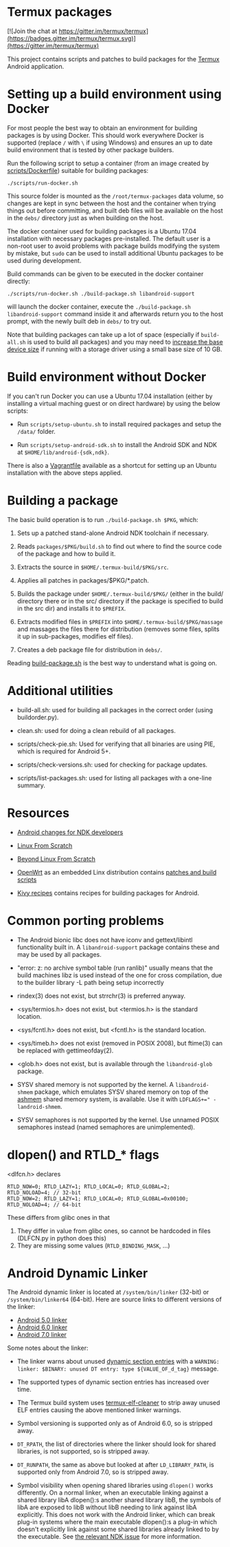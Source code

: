 Termux packages
===============
[![Join the chat at https://gitter.im/termux/termux](https://badges.gitter.im/termux/termux.svg)](https://gitter.im/termux/termux)

This project contains scripts and patches to build packages for the
[Termux](https://termux.com/) Android application.

Setting up a build environment using Docker
===========================================
For most people the best way to obtain an environment for building packages is by using Docker. This should work everywhere Docker is supported (replace `/` with `\` if using Windows) and ensures an up to date build environment that is tested by other package builders.

Run the following script to setup a container (from an image created by [scripts/Dockerfile](scripts/Dockerfile)) suitable for building packages:

    ./scripts/run-docker.sh

This source folder is mounted as the `/root/termux-packages` data volume, so changes are kept
in sync between the host and the container when trying things out before committing, and built
deb files will be available on the host in the `debs/` directory just as when building on the host.

The docker container used for building packages is a Ubuntu 17.04 installation with necessary packages
pre-installed. The default user is a non-root user to avoid problems with package builds modifying the system
by mistake, but `sudo` can be used to install additional Ubuntu packages to be used during development.

Build commands can be given to be executed in the docker container directly:

    ./scripts/run-docker.sh ./build-package.sh libandroid-support

will launch the docker container, execute the `./build-package.sh libandroid-support`
command inside it and afterwards return you to the host prompt, with the newly built
deb in `debs/` to try out.

Note that building packages can take up a lot of space (especially if `build-all.sh` is used to build all packages) and you may need to [increase the base device size](http://www.projectatomic.io/blog/2016/03/daemon_option_basedevicesize/) if running with a storage driver using a small base size of 10 GB.

Build environment without Docker
================================
If you can't run Docker you can use a Ubuntu 17.04 installation (either by installing a virtual maching guest or on direct hardware) by using the below scripts:

- Run `scripts/setup-ubuntu.sh` to install required packages and setup the `/data/` folder.

- Run `scripts/setup-android-sdk.sh` to install the Android SDK and NDK at `$HOME/lib/android-{sdk,ndk}`.

There is also a [Vagrantfile](scripts/Vagrantfile) available as a shortcut for setting up an Ubuntu installation with the above steps applied.

Building a package
==================
The basic build operation is to run `./build-package.sh $PKG`, which:

1. Sets up a patched stand-alone Android NDK toolchain if necessary.

2. Reads `packages/$PKG/build.sh` to find out where to find the source code of the package and how to build it.

3. Extracts the source in `$HOME/.termux-build/$PKG/src`.

4. Applies all patches in packages/$PKG/\*.patch.

5. Builds the package under `$HOME/.termux-build/$PKG/` (either in the build/ directory there or in the
  src/ directory if the package is specified to build in the src dir) and installs it to `$PREFIX`.

6. Extracts modified files in `$PREFIX` into `$HOME/.termux-build/$PKG/massage` and massages the
  files there for distribution (removes some files, splits it up in sub-packages, modifies elf files).

7. Creates a deb package file for distribution in `debs/`.

Reading [build-package.sh](build-package.sh) is the best way to understand what is going on.

Additional utilities
====================
* build-all.sh: used for building all packages in the correct order (using buildorder.py).

* clean.sh: used for doing a clean rebuild of all packages.

* scripts/check-pie.sh: Used for verifying that all binaries are using PIE, which is required for Android 5+.

* scripts/check-versions.sh: used for checking for package updates.
	
* scripts/list-packages.sh: used for listing all packages with a one-line summary.


Resources
=========
* [Android changes for NDK developers](https://android.googlesource.com/platform/bionic/+/master/android-changes-for-ndk-developers.md)

* [Linux From Scratch](http://www.linuxfromscratch.org/lfs/view/stable/)

* [Beyond Linux From Scratch](http://www.linuxfromscratch.org/blfs/view/stable/)

* [OpenWrt](https://openwrt.org/) as an embedded Linx distribution contains [patches and build scripts](https://dev.openwrt.org/browser/packages)

* [Kivy recipes](https://github.com/kivy/python-for-android/tree/master/pythonforandroid/recipes) contains recipes for building packages for Android.


Common porting problems
=======================
* The Android bionic libc does not have iconv and gettext/libintl functionality built in. A `libandroid-support` package contains these and may be used by all packages.

* "error: z: no archive symbol table (run ranlib)" usually means that the build machines libz is used instead of the one for cross compilation, due to the builder library -L path being setup incorrectly

* rindex(3) does not exist, but strrchr(3) is preferred anyway.

* &lt;sys/termios.h&gt; does not exist, but &lt;termios.h&gt; is the standard location.

* &lt;sys/fcntl.h&gt; does not exist, but &lt;fcntl.h&gt; is the standard location.

* &lt;sys/timeb.h&gt; does not exist (removed in POSIX 2008), but ftime(3) can be replaced with gettimeofday(2).

* &lt;glob.h&gt; does not exist, but is available through the `libandroid-glob` package.

* SYSV shared memory is not supported by the kernel. A `libandroid-shmem` package, which emulates SYSV shared memory on top of the [ashmem](http://elinux.org/Android_Kernel_Features#ashmem) shared memory system, is available. Use it with `LDFLAGS+=" -landroid-shmem`.

* SYSV semaphores is not supported by the kernel. Use unnamed POSIX semaphores instead (named semaphores are unimplemented).

dlopen() and RTLD&#95;&#42; flags
=================================
&lt;dlfcn.h&gt; declares

    RTLD_NOW=0; RTLD_LAZY=1; RTLD_LOCAL=0; RTLD_GLOBAL=2;       RTLD_NOLOAD=4; // 32-bit
    RTLD_NOW=2; RTLD_LAZY=1; RTLD_LOCAL=0; RTLD_GLOBAL=0x00100; RTLD_NOLOAD=4; // 64-bit

These differs from glibc ones in that

1. They differ in value from glibc ones, so cannot be hardcoded in files (DLFCN.py in python does this)
2. They are missing some values (`RTLD_BINDING_MASK`, ...)

Android Dynamic Linker
======================
The Android dynamic linker is located at `/system/bin/linker` (32-bit) or `/system/bin/linker64` (64-bit). Here are source links to different versions of the linker:

- [Android 5.0 linker](https://android.googlesource.com/platform/bionic/+/lollipop-mr1-release/linker/linker.cpp)
- [Android 6.0 linker](https://android.googlesource.com/platform/bionic/+/marshmallow-mr1-release/linker/linker.cpp)
- [Android 7.0 linker](https://android.googlesource.com/platform/bionic/+/nougat-mr1-release/linker/linker.cpp)

Some notes about the linker:

- The linker warns about unused [dynamic section entries](https://docs.oracle.com/cd/E23824_01/html/819-0690/chapter6-42444.html) with a `WARNING: linker: $BINARY: unused DT entry: type ${VALUE_OF_d_tag}` message.

- The supported types of dynamic section entries has increased over time.

- The Termux build system uses [termux-elf-cleaner](https://github.com/termux/termux-elf-cleaner) to strip away unused ELF entries causing the above mentioned linker warnings.

- Symbol versioning is supported only as of Android 6.0, so is stripped away.

- `DT_RPATH`, the list of directories where the linker should look for shared libraries, is not supported, so is stripped away.

- `DT_RUNPATH`, the same as above but looked at after `LD_LIBRARY_PATH`, is supported only from Android 7.0, so is stripped away.

- Symbol visibility when opening shared libraries using `dlopen()` works differently. On a normal linker, when an executable linking against a shared library libA dlopen():s another shared library libB, the symbols of libA are exposed to libB without libB needing to link against libA explicitly. This does not work with the Android linker, which can break plug-in systems where the main executable dlopen():s a plug-in which doesn't explicitly link against some shared libraries already linked to by the executable. See [the relevant NDK issue](https://github.com/android-ndk/ndk/issues/201) for more information.
